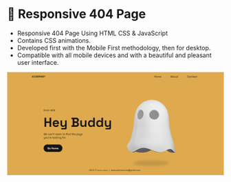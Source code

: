 # 👻 Responsive 404 Page

- Responsive 404 Page Using HTML CSS & JavaScript
- Contains CSS animations.
- Developed first with the Mobile First methodology, then for desktop.
- Compatible with all mobile devices and with a beautiful and pleasant user interface.

![Tuvimos un problema al cargar la imagen](https://github.com/jazz3run/Error-404/blob/main/Error404/preview.png)
